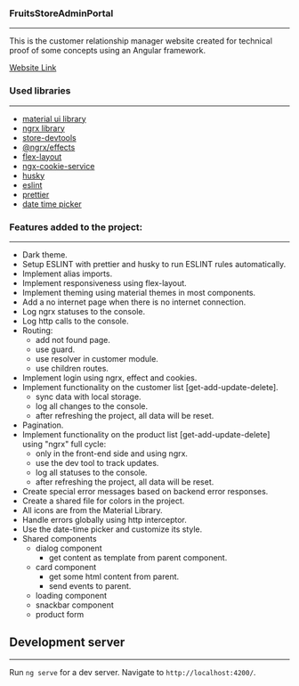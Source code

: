 ### FruitsStoreAdminPortal
----------------------------

This is the customer relationship manager website created for technical proof of some concepts using an Angular framework.

[Website Link](https://fruits-store-admin-website.web.app/login)

### Used libraries
----------------------------
  
  + [material ui library](https://material.angular.io/)
  + [ngrx library](https://www.npmjs.com/package/@ngrx/store)
  + [store-devtools](https://www.npmjs.com/package/@ngrx/store-devtools)
  + [@ngrx/effects](https://www.npmjs.com/package/@ngrx/effects)
  + [flex-layout](https://github.com/angular/flex-layout)
  + [ngx-cookie-service](https://www.npmjs.com/package/ngx-cookie-service)
  + [husky](https://github.com/typicode/husky)
  + [eslint](https://eslint.org/)
  + [prettier](https://prettier.io/)
  + [date time picker](https://www.npmjs.com/package/@mat-datetimepicker/core)


### Features added to the project:
----------------------------
  + Dark theme.
  + Setup ESLINT with prettier and husky to run ESLINT rules automatically.
  + Implement alias imports.
  + Implement responsiveness using flex-layout.
  + Implement theming using material themes in most components.
  + Add a no internet page when there is no internet connection.
  + Log ngrx statuses to the console.
  + Log http calls to the console.
  + Routing: 
    + add not found page.
    + use guard.
    + use resolver in customer module.
    + use children routes.
  + Implement login using ngrx, effect and cookies.
  + Implement functionality on the customer list [get-add-update-delete].
    + sync data with local storage.
    + log all changes to the console.
    + after refreshing the project, all data will be reset.
  + Pagination.
  + Implement functionality on the product list [get-add-update-delete] using "ngrx" full cycle:
    + only in the front-end side and using ngrx.
    + use the dev tool to track updates.
    + log all statuses to the console.
    + after refreshing the project, all data will be reset.
  + Create special error messages based on backend error responses.
  + Create a shared file for colors in the project.
  + All icons are from the Material Library.
  + Handle errors globally using http interceptor. 
  + Use the date-time picker and customize its style.
  + Shared components
    + dialog component
       + get content as template from parent component.	
    + card component
       + get some html content from parent.
       + send events to parent.	
    + loading component
    + snackbar component
    + product form



## Development server
----------------------------
Run `ng serve` for a dev server. Navigate to `http://localhost:4200/`.
